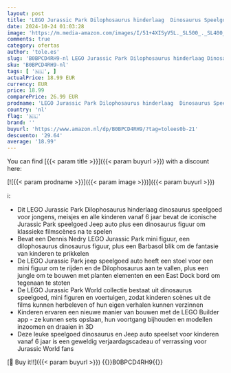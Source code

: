 ```yaml
---
layout: post
title: 'LEGO Jurassic Park Dilophosaurus hinderlaag  Dinosaurus Speelgoed voor Jongens  Meisjes  Kinderen vanaf 6 Jaar met Dino Figuur en Offroad Jeep Auto  30ste Verjaardag Collectie Set 76958'
date: 2024-10-24 01:03:28
image: 'https://m.media-amazon.com/images/I/51+4XISyV5L._SL500_._SL400_.jpg'
comments: true
category: ofertas
author: 'tole.es'
slug: 'B0BPCD4RH9-nl LEGO Jurassic Park Dilophosaurus hinderlaag Dinosaurus...'
sku: 'B0BPCD4RH9-nl'
tags: [ '🇳🇱', ]
actualPrice: 18.99 EUR
currency: EUR
price: 18.99
comparePrice: 26.99 EUR
prodname: 'LEGO Jurassic Park Dilophosaurus hinderlaag  Dinosaurus Speelgoed voor Jongens  Meisjes  Kinderen vanaf 6 Jaar met Dino Figuur en Offroad Jeep Auto  30ste Verjaardag Collectie Set 76958'
country: 'nl'
flag: '🇳🇱'
brand: ''
buyurl: 'https://www.amazon.nl/dp/B0BPCD4RH9/?tag=tolees0b-21'
descuento: '29.64'
average: '18.99'
---
```


You can find [{{< param title >}}]({{< param buyurl >}}) with a discount here:

[![{{< param prodname >}}]({{< param image >}})]({{< param buyurl >}})

ℹ️:

- Dit LEGO Jurassic Park Dilophosaurus hinderlaag​ dinosaurus speelgoed voor jongens, meisjes en alle kinderen vanaf 6 jaar bevat de iconische Jurassic Park speelgoed Jeep auto plus een dinosaurus figuur om klassieke filmscènes na te spelen
- Bevat een Dennis Nedry LEGO Jurassic Park mini figuur, een dilophosaurus dinosaurus figuur, plus een Barbasol blik om de fantasie van kinderen te prikkelen
- De LEGO Jurassic Park jeep speelgoed auto heeft een stoel voor een mini figuur om te rijden en de Dilophosaurus aan te vallen, plus een jungle om te bouwen met planten elementen en een East Dock bord om tegenaan te stoten
- De LEGO Jurassic Park World collectie bestaat uit dinosaurus speelgoed, mini figuren en voertuigen, zodat kinderen scènes uit de films kunnen herbeleven of hun eigen verhalen kunnen verzinnen
- Kinderen ervaren een nieuwe manier van bouwen met de LEGO Builder app - ze kunnen sets opslaan, hun voortgang bijhouden en modellen inzoomen en draaien in 3D
- Deze leuke speelgoed dinosaurus en Jeep auto speelset voor kinderen vanaf 6 jaar is een geweldig verjaardagscadeau of verrassing voor Jurassic World fans

[🛒 Buy it!!]({{< param buyurl >}})
{{<world>}}B0BPCD4RH9{{</world>}}
